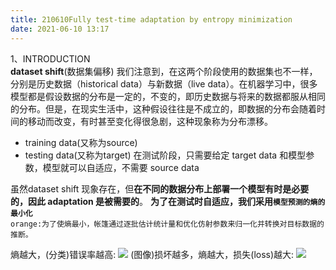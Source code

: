 ```yaml
---
title: 210610Fully test-time adaptation by entropy minimization
date: 2021-06-10 13:17
---
```

1、INTRODUCTION  
**dataset shift**(数据集偏移)
我们注意到，在这两个阶段使用的数据集也不一样，分别是历史数据（historical data）与新数据（live data）。在机器学习中，很多模型都是假设数据的分布是一定的，不变的，即历史数据与将来的数据都服从相同的分布。但是，在现实生活中，这种假设往往是不成立的，即数据的分布会随着时间的移动而改变，有时甚至变化得很急剧，这种现象称为分布漂移。   

- training data(又称为source)
- testing data(又称为target)
在测试阶段，只需要给定 target data 和模型参数，模型就可以自适应，不需要 source data

虽然dataset shift 现象存在，但**在不同的数据分布上部署一个模型有时是必要的，因此 adaptation 是被需要的**。  **为了在测试时自适应，我们采用`模型预测的熵的最小化`**  
`orange:为了使熵最小，帐篷通过逐批估计统计量和优化仿射参数来归一化并转换对目标数据的推断。`    

熵越大，(分类)错误率越高:
![](./_image/2021-06-10/2021-06-10-15-19-23@2x.png)
(图像)损坏越多，熵越大，损失(loss)越大:
![](./_image/2021-06-10/2021-06-10-15-19-32@2x.png)
